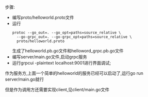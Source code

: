 <!--
 * @Author: zhounanjun
 * @Date: 2022-04-24 22:09:34
 * @LastEditors: zhounanjun
 * @LastEditTime: 2022-04-24 22:25:54
 * @Description: 请填写简介
-->

步骤:
- 编写proto/helloworld.proto文件
- 运行
  ```
  protoc --go_out=. --go_opt=paths=source_relative \
    --go-grpc_out=. --go-grpc_opt=paths=source_relative \
    proto/helloworld.proto
  ```
  生成了helloworld.pb.go文件和helloword_grpc.pb.go文件
- 编写server/main.go文件,启动grpc服务
- 运行grpcui -plaintext localhost:9001进行界面调试;

作为服务方,上面一个简单的helloworld的服务已经可以启动了,运行go run server/main.go就行

但是作为调用方还需要实现client,见client/main.go文件

